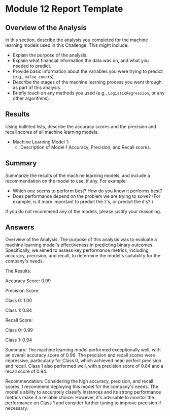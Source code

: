 # Module 12 Report Template

## Overview of the Analysis

In this section, describe the analysis you completed for the machine learning models used in this Challenge. This might include:

* Explain the purpose of the analysis.
* Explain what financial information the data was on, and what you needed to predict.
* Provide basic information about the variables you were trying to predict (e.g., `value_counts`).
* Describe the stages of the machine learning process you went through as part of this analysis.
* Briefly touch on any methods you used (e.g., `LogisticRegression`, or any other algorithms).

## Results

Using bulleted lists, describe the accuracy scores and the precision and recall scores of all machine learning models.

* Machine Learning Model 1:
    * Description of Model 1 Accuracy, Precision, and Recall scores.

## Summary

Summarize the results of the machine learning models, and include a recommendation on the model to use, if any. For example:

* Which one seems to perform best? How do you know it performs best?
* Does performance depend on the problem we are trying to solve? (For example, is it more important to predict the `1`'s, or predict the `0`'s? )

If you do not recommend any of the models, please justify your reasoning.

## Answers

Overview of the Analysis:
The purpose of this analysis was to evaluate a machine learning model's effectiveness in predicting binary outcomes. Specifically, we aimed to assess key performance metrics, including accuracy, precision, and recall, to determine the model's suitability for the company's needs.

The Results:

Accuracy Score: 0.99

Precision Score:

Class 0: 1.00

Class 1: 0.84

Recall Score:

Class 0: 0.99

Class 1: 0.94

Summary: The machine learning model performed exceptionally well, with an overall accuracy score of 0.99. The precision and recall scores were impressive, particularly for Class 0, which achieved near-perfect precision and recall. Class 1 also performed well, with a precision score of 0.84 and a recall score of 0.94.

Recommendation: Considering the high accuracy, precision, and recall scores, I recommend deploying this model for the company's needs. The model's ability to accurately classify instances and its strong performance metrics make it a reliable choice. However, it's advisable to monitor the performance on Class 1 and consider further tuning to improve precision if necessary.